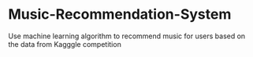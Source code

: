 # Music-Recommendation-System
Use machine learning algorithm to recommend music for users based on the data from Kagggle competition
